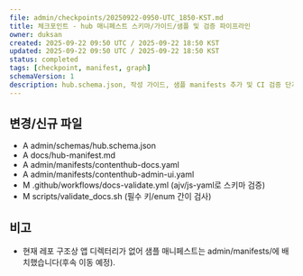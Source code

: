 ```yaml
---
file: admin/checkpoints/20250922-0950-UTC_1850-KST.md
title: 체크포인트 - hub 매니페스트 스키마/가이드/샘플 및 검증 파이프라인
owner: duksan
created: 2025-09-22 09:50 UTC / 2025-09-22 18:50 KST
updated: 2025-09-22 09:50 UTC / 2025-09-22 18:50 KST
status: completed
tags: [checkpoint, manifest, graph]
schemaVersion: 1
description: hub.schema.json, 작성 가이드, 샘플 manifests 추가 및 CI 검증 단계 연동. 로컬 validator에 최소 검증 추가
---
```


## 변경/신규 파일
- A admin/schemas/hub.schema.json
- A docs/hub-manifest.md
- A admin/manifests/contenthub-docs.yaml
- A admin/manifests/contenthub-admin-ui.yaml
- M .github/workflows/docs-validate.yml (ajv/js-yaml로 스키마 검증)
- M scripts/validate_docs.sh (필수 키/enum 간이 검사)

## 비고
- 현재 레포 구조상 앱 디렉터리가 없어 샘플 매니페스트는 admin/manifests/에 배치했습니다(후속 이동 예정).
